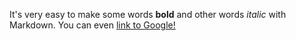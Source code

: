 It's very easy to make some words **bold** and other words *italic* with Markdown.
You can even [link to Google!](http://google.com)
